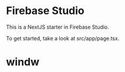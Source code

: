 # Firebase Studio

This is a NextJS starter in Firebase Studio.

To get started, take a look at src/app/page.tsx.
# windw
